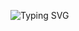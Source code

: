 ![Typing SVG](https://readme-typing-svg.demolab.com?font=Ubuntu&weight=700&size=30&pause=1000&color=0F05F7&width=435&lines=RandomPy)
